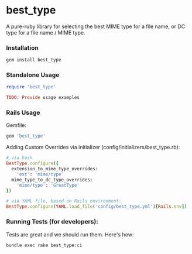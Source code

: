 # best_type

A pure-ruby library for selecting the best MIME type for a file name, or DC type for a file name / MIME type.

### Installation

```bash
gem install best_type
```

### Standalone Usage

```ruby
require 'best_type'

TODO: Provide usage examples
```

### Rails Usage

Gemfile:
```ruby
gem 'best_type'
```

Adding Custom Overrides via initializer (config/initializers/best_type.rb):
```ruby
# via hash
BestType.configure({
  extension_to_mime_type_overrides:
    'ext': 'mime/type'
  mime_type_to_dc_type_overrides:
    'mime/type': 'GreatType'
})

# via YAML file, based on Rails environment:
BestType.configure(YAML.load_file('config/best_type.yml')[Rails.env])
```

### Running Tests (for developers):

Tests are great and we should run them.  Here's how:

```sh
bundle exec rake best_type:ci
```
